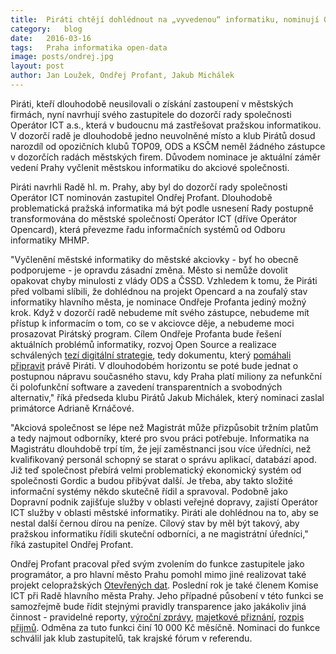 ```yaml
---
title:	Piráti chtějí dohlédnout na „vyvedenou“ informatiku, nominují Ondřeje Profanta
category:	blog
date:	2016-03-16
tags:	Praha informatika open-data
image: posts/ondrej.jpg
layout:	post
author:	Jan Loužek, Ondřej Profant, Jakub Michálek
---
```


Piráti, kteří dlouhodobě neusilovali o získání zastoupení v městských firmách, nyní navrhují svého zastupitele do dozorčí rady společnosti Operátor ICT a.s., která v budoucnu má zastřešovat pražskou informatikou. V dozorčí radě je dlouhodobě jedno neuvolněné místo a klub Pirátů dosud narozdíl od opozičních klubů TOP09, ODS a KSČM neměl žádného zástupce v dozorčích radách městských firem. Důvodem nominace je aktuální záměr vedení Prahy vyčlenit městskou informatiku do akciové společnosti.

Piráti navrhli Radě hl. m. Prahy, aby byl do dozorčí rady společnosti Operátor ICT nominován zastupitel Ondřej Profant. Dlouhodobě problematická pražská informatika má být podle usnesení Rady postupně transformována do městské společností Operátor ICT (dříve Operátor Opencard), která převezme řadu informačních systémů od Odboru informatiky MHMP. 

"Vyčlenění městské informatiky do městské akciovky - byť ho obecně podporujeme - je opravdu zásadní změna. Město si nemůže dovolit opakovat chyby minulosti z vlády ODS a ČSSD. Vzhledem k tomu, že Piráti před volbami slíbili, že dohlédnou na projekt Opencard a na zoufalý stav informatiky hlavního města, je nominace Ondřeje Profanta jediný možný krok. Když v dozorčí radě nebudeme mít svého zástupce, nebudeme mít přístup k informacím o tom, co se v akciovce děje, a nebudeme moci prosazovat Pirátský program. Cílem Ondřeje Profanta bude řešení aktuálních problémů informatiky, rozvoj Open Source a realizace schválených [tezí digitální strategie][digitalni-strategie], tedy dokumentu, který [pomáhali připravit][tds-clanek] právě Piráti. V dlouhodobém horizontu se poté bude jednat o postupnou nápravu současného stavu, kdy Praha platí miliony za nefunkční či polofunkční software a zavedení transparentních a svobodných alternativ," říká předseda klubu Pirátů Jakub Michálek, který nominaci zaslal primátorce Adrianě Krnáčové.

"Akciová společnost se lépe než Magistrát může přizpůsobit tržním platům a tedy najmout odborníky, které pro svou práci potřebuje. Informatika na Magistrátu dlouhdobě trpí tím, že její zaměstnanci jsou více úředníci, než kvalifikovaný personál schopný se starat o správu aplikací, databází apod. Již teď společnost přebírá velmi problematický ekonomický systém od společnosti Gordic a budou přibývat další. Je třeba, aby takto složité informační systémy někdo skutečně řídil a spravoval. Podobně jako Dopravní podnik zajišťuje služby v oblasti veřejné dopravy, zajistí Operátor ICT služby v oblasti městské informatiky. Piráti ale dohlédnou na to, aby se nestal další černou dírou na peníze. Cílový stav by měl být takový, aby pražskou informatiku řídili skuteční odborníci, a ne magistrátní úředníci," říká zastupitel Ondřej Profant.

Ondřej Profant pracoval před svým zvolením do funkce zastupitele jako programátor, a pro hlavní město Prahu pomohl mimo jiné realizovat také projekt celopražských [Otevřených dat][opendata]. Poslední rok je také členem Komise ICT při Radě hlavního města Prahy. Jeho případné působení v této funkci se samozřejmě bude řídit stejnými pravidly transparence jako jakákoliv jiná činnost - pravidelné reporty, [výroční zprávy][vyrocni-zprava], [majetkové přiznání][majetkove-priznani], [rozpis přijmů][prijmy]. Odměna za tuto funkci činí 10 000 Kč měsíčně. Nominaci do funkce schválil jak klub zastupitelů, tak krajské fórum v referendu.





[digitalni-strategie]: http://praha.eu/public/e1/61/f9/2074105_605024_p1_Teze_digita_lni__strategie.pdf
[vyrocni-zprava]: https://github.com/pirati-cz/KlubPraha/blob/master/materialy/vyrocni-zprava/vyrocni-zprava.md
[opendata]: http://opendata.praha.eu/
[tds-clanek]: https://praha.pirati.cz/rada-digitalni-strategie.html
[prijmy]: https://github.com/pirati-cz/KlubPraha/tree/master/odmeny/2015
[majetkove-priznani]: https://github.com/pirati-cz/KlubPraha/blob/master/priznani/ondrej-profant.md
